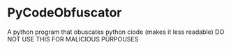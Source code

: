 # PyCodeObfuscator
 A python program that obuscates python ciode (makes it less readable) DO NOT USE THIS FOR MALICIOUS PÙRPOUSES
